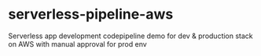 # serverless-pipeline-aws
Serverless app development codepipeline demo for dev &amp; production stack on AWS with manual approval for prod env
